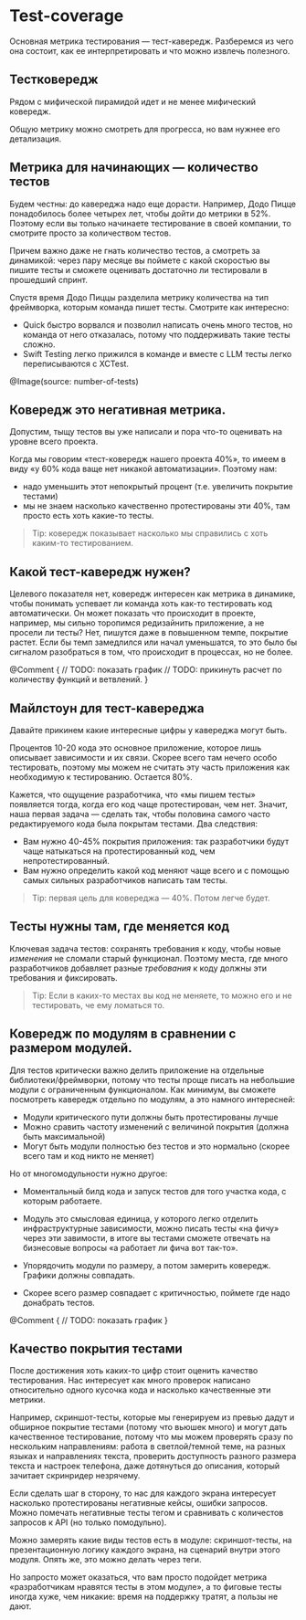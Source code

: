 # Test-coverage

Основная метрика тестирования — тест-кавередж. Разберемся из чего она состоит, как ее интерпретировать и что можно извлечь полезного. 

## Тестковередж

Рядом с мифической пирамидой идет и не менее мифический ковередж. 

Общую метрику можно смотреть для прогресса, но вам нужнее его детализация. 


## Метрика для начинающих — количество тестов

Будем честны: до кавереджа надо еще дорасти. Например, Додо Пицце понадобилось более четырех лет, чтобы дойти до метрики в 52%. Поэтому если вы только начинаете тестирование в своей компании, то смотрите просто за количеством тестов. 

Причем важно даже не гнать количество тестов, а смотреть за динамикой: через пару месяце вы поймете с какой скоростью вы пишите тесты и сможете оценивать достаточно ли тестировали в прошедший спринт. 

Спустя время Додо Пиццы разделила метрику количества на тип фреймворка, которым команда пишет тесты. Смотрите как интересно: 
- Quick быстро ворвался и позволил написать очень много тестов, но команда от него отказалась, потому что поддерживать такие тесты сложно.
- Swift Testing легко прижился в команде и вместе с LLM тесты легко переписываются с XCTest.

@Image(source: number-of-tests)

## Ковередж это негативная метрика. 

Допустим, тыщу тестов вы уже написали и пора что-то оценивать на уровне всего проекта. 

Когда мы говорим «тест-ковередж нашего проекта 40%», то имеем в виду «у 60% кода ваще нет никакой автоматизации». Поэтому нам:
- надо уменьшить этот непокрытый процент (т.е. увеличить покрытие тестами)
- мы не знаем насколько качественно протестированы эти 40%, там просто есть хоть какие-то тесты. 

> Tip: ковередж показывает насколько мы справились с хоть каким-то тестированием. 

## Какой тест-кавередж нужен?

Целевого показателя нет, ковередж интересен как метрика в динамике, чтобы понимать успевает ли команда хоть как-то тестировать код автоматически. Он может показать что происходит в проекте, например, мы сильно торопимся редизайнить приложение, а не просели ли тесты? Нет, пишутся даже в повышенном темпе, покрытие растет. Если бы темп замедлился или начал уменьшатся, то это было бы сигналом разобраться в том, что происходит в процессах, но не более. 

@Comment {
    // TODO: показать график
    // TODO: прикинуть расчет по количеству функций и ветвлений. 
}

## Майлстоун для тест-кавереджа

Давайте прикинем какие интересные цифры у кавереджа могут быть. 

Процентов 10-20 кода это основное приложение, которое лишь описывает зависимости и их связи. Скорее всего там нечего особо тестировать, поэтому мы можем не считать эту часть приложения как необходимую к тестированию. Остается 80%.  

Кажется, что ощущение разработчика, что «мы пишем тесты» появляется тогда, когда его код чаще протестирован, чем нет. Значит, наша первая задача — сделать так, чтобы половина самого часто редактируемого кода была покрытам тестами. Два следствия:
- Вам нужно 40-45% покрытия приложения: так разработчики будут чаще натыкаться на протестированный код, чем непротестированный.
- Вам нужно определить какой код меняют чаще всего и с помощью самых сильных разработчиков написать там тесты.  

> Tip: первая цель для ковереджа — 40%. Потом легче будет. 

## Тесты нужны там, где меняется код

Ключевая задача тестов: сохранять требования к коду, чтобы новые *изменения* не сломали старый функционал. Поэтому места, где много разработчиков добавляет разные *требования* к коду должны эти требования и фиксировать. 

> Tip: Если в каких-то местах вы код не меняете, то можно его и не тестировать, че ему ломаться то.   

## Ковередж по модулям в сравнении с размером модулей.

Для тестов критически важно делить приложение на отдельные библиотеки/фреймворки, потому что тесты проще писать на небольшие модули с ограниченным функционалом. Как минимум, вы сможете посмотреть кавередж отдельно по модулям, а это намного интересней: 
- Модули критического пути должны быть протестированы лучше
- Можно сравить частоту изменений с величиной покрытия (должна быть максимальной)
- Могут быть модули полностью без тестов и это нормально (скорее всего там и код никто не меняет)

Но от многомодульности нужно другое: 
- Моментальный билд кода и запуск тестов для того участка кода, с которым работаете. 
- Модуль это смысловая единица, у которого легко отделить инфраструктурные зависимости, можно писать тесты «на фичу» через эти завимости, в итоге вы тестами сможете отвечать на бизнесовые вопросы «а работает ли фича вот так-то». 

- Упорядочить модули по размеру, а потом замерить ковередж. Графики должны совпадать.
- Скорее всего размер совпадает с критичностью, поймете где надо донабрать тестов. 

@Comment {
    // TODO: показать график
}

## Качество покрытия тестами

После достижения хоть каких-то цифр стоит оценить качество тестирования. Нас интересует как много проверок написано относительно одного кусочка кода и насколько качественные эти метрики. 

Например, скриншот-тесты, которые мы генерируем из превью дадут и обширное покрытие тестами (потому что вьюшек много) и могут дать качественное тестирование, потому что мы можем проверять сразу по нескольким направлениям: работа в светлой/темной теме, на разных языках и направлениях текста, проверить доступность разного размера текста и настроек телефона, даже дотянуться до описания, который зачитает скринридер незрячему. 

Если сделать шаг в сторону, то нас для каждого экрана интересует насколько протестированы негативные кейсы, ошибки запросов. Можно помечать негативные тесты тегом и сравнивать с количестов запросов к API (но только помодульно). 

Можно замерять какие виды тестов есть в модуле: скриншот-тесты, на презентационную логику каждого экрана, на сценарий внутри этого модуля. Опять же, это можно делать через теги. 

Но запросто может оказаться, что вам просто подойдет метрика «разработчикам нравятся тесты в этом модуле», а то фиговые тесты иногда хуже, чем никакие: время на поддержку тратят, а пользы не дают. 
